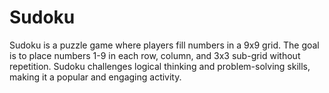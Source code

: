 # Sudoku
Sudoku is a puzzle game where players fill numbers in a 9x9 grid. The goal is to place numbers 1-9 in each row, column, and 3x3 sub-grid without repetition. Sudoku challenges logical thinking and problem-solving skills, making it a popular and engaging activity.
